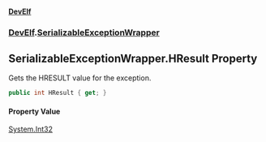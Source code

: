 #### [DevElf](README.md 'README')
### [DevElf](DevElf.md 'DevElf').[SerializableExceptionWrapper](SerializableExceptionWrapper.md 'DevElf\.SerializableExceptionWrapper')

## SerializableExceptionWrapper\.HResult Property

Gets the HRESULT value for the exception\.

```csharp
public int HResult { get; }
```

#### Property Value
[System\.Int32](https://learn.microsoft.com/en-us/dotnet/api/system.int32 'System\.Int32')